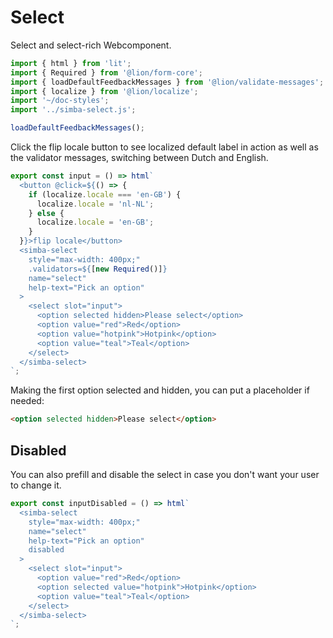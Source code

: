 # Select

Select and select-rich Webcomponent.

```js script
import { html } from 'lit';
import { Required } from '@lion/form-core';
import { loadDefaultFeedbackMessages } from '@lion/validate-messages';
import { localize } from '@lion/localize';
import '~/doc-styles';
import '../simba-select.js';

loadDefaultFeedbackMessages();
```

Click the flip locale button to see localized default label in action as well as the validator messages, switching between Dutch and English.

```js preview-story
export const input = () => html`
  <button @click=${() => {
    if (localize.locale === 'en-GB') {
      localize.locale = 'nl-NL';
    } else {
      localize.locale = 'en-GB';
    }
  }}>flip locale</button>
  <simba-select 
    style="max-width: 400px;"
    .validators=${[new Required()]}
    name="select" 
    help-text="Pick an option"
  >
    <select slot="input">
      <option selected hidden>Please select</option>
      <option value="red">Red</option>
      <option value="hotpink">Hotpink</option>
      <option value="teal">Teal</option>
    </select>
  </simba-select>
`;
```

Making the first option selected and hidden, you can put a placeholder if needed:

```html
<option selected hidden>Please select</option>
```

## Disabled

You can also prefill and disable the select in case you don't want your user to change it.

```js preview-story
export const inputDisabled = () => html`
  <simba-select
    style="max-width: 400px;"
    name="select" 
    help-text="Pick an option"
    disabled
  >
    <select slot="input">
      <option value="red">Red</option>
      <option selected value="hotpink">Hotpink</option>
      <option value="teal">Teal</option>
    </select>
  </simba-select>
`;
```
